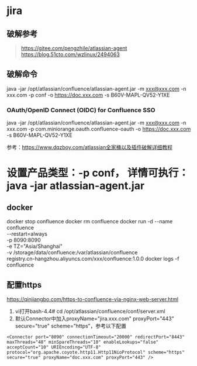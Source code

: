 # jira

## 破解参考
> https://gitee.com/pengzhile/atlassian-agent
> https://blog.51cto.com/wzlinux/2494063


## 破解命令
java -jar /opt/atlassian/confluence/atlassian-agent.jar -m xxx@xxx.com -n xxx.com -p conf -o https://doc.xxx.com -s B60V-MAPL-QV52-Y1XE

### OAuth/OpenID Connect (OIDC) for Confluence SSO
java -jar /opt/atlassian/confluence/atlassian-agent.jar -m xxx@xxx.com -n xxx.com -p com.miniorange.oauth.confluence-oauth -o https://doc.xxx.com -s B60V-MAPL-QV52-Y1XE

参考：https://www.dqzboy.com/atlassian全家桶以及插件破解详细教程

# 设置产品类型：-p conf， 详情可执行：java -jar atlassian-agent.jar 

## docker
docker stop confluence
docker rm confluence
docker run -d --name confluence \
  --restart=always \
  -p 8090:8090 \
  -e TZ="Asia/Shanghai" \
  -v /storage/data/confluence:/var/atlassian/confluence \
  registry.cn-hangzhou.aliyuncs.com/xxx/confluence:1.0.0
docker logs -f confluence

## 配置https
https://qinjiangbo.com/https-to-confluence-via-nginx-web-server.html
1. vi打开bash-4.4# cd /opt/atlassian/confluence/conf/server.xml
2. 默认Connector中加入proxyName="jira.xxx.com" proxyPort="443" secure="true" scheme="https"，参考以下配置
```
<Connector port="8090" connectionTimeout="20000" redirectPort="8443" maxThreads="48" minSpareThreads="10" enableLookups="false" acceptCount="10" URIEncoding="UTF-8" protocol="org.apache.coyote.http11.Http11NioProtocol" scheme="https" secure="true" proxyName="doc.xxx.com" proxyPort="443" />
```